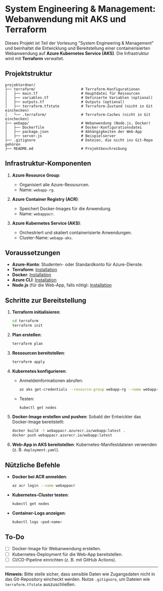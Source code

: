 # System Engineering & Management: Webanwendung mit AKS und Terraform

Dieses Projekt ist Teil der Vorlesung "System Engineering & Management" und beinhaltet die Entwicklung und Bereitstellung einer containerisierten Webanwendung auf **Azure Kubernetes Service (AKS)**. Die Infrastruktur wird mit **Terraform** verwaltet.

## Projektstruktur

```plaintext
projektordner/
├── terraform/                     # Terraform-Konfigurationen
│   ├── main.tf                    # Hauptdatei für Ressourcen
│   ├── variables.tf               # Definierte Variablen (optional)
│   ├── outputs.tf                 # Outputs (optional)
│   ├── terraform.tfstate          # Terraform-Zustand (nicht in Git einchecken)
│   └── .terraform/                # Terraform-Caches (nicht in Git einchecken)
├── webapp/                        # Webanwendung (Node.js, Docker)
│   ├── Dockerfile                 # Docker-Konfigurationsdatei
│   ├── package.json               # Abhängigkeiten der Web-App
│   ├── server.js                  # Beispielserver
├── .gitignore                     # Dateien, die nicht ins Git-Repo gehören
├── README.md                      # Projektbeschreibung
```

## Infrastruktur-Komponenten

1. **Azure Resource Group**:
   - Organisiert alle Azure-Ressourcen.
   - Name: `webapp-rg`.

2. **Azure Container Registry (ACR)**:
   - Speichert Docker-Images für die Anwendung.
   - Name: `webappacr`.

3. **Azure Kubernetes Service (AKS)**:
   - Orchestriert und skaliert containerisierte Anwendungen.
   - Cluster-Name: `webapp-aks`.

## Voraussetzungen

- **Azure-Konto**: Studenten- oder Standardkonto für Azure-Dienste.
- **Terraform**: [Installation](https://developer.hashicorp.com/terraform/tutorials/aws-get-started/install-cli)
- **Docker**: [Installation](https://www.docker.com/products/docker-desktop/)
- **Azure CLI**: [Installation](https://learn.microsoft.com/de-de/cli/azure/install-azure-cli)
- **Node.js** (für die Web-App, falls nötig): [Installation](https://nodejs.org/)

## Schritte zur Bereitstellung

1. **Terraform initialisieren**:
   ```bash
   cd terraform
   terraform init
   ```

2. **Plan erstellen**:
   ```bash
   terraform plan
   ```

3. **Ressourcen bereitstellen**:
   ```bash
   terraform apply
   ```

4. **Kubernetes konfigurieren**:
   - Anmeldeinformationen abrufen:
     ```bash
     az aks get-credentials --resource-group webapp-rg --name webapp-aks
     ```
   - Testen:
     ```bash
     kubectl get nodes
     ```

5. **Docker-Image erstellen und pushen**:
   Sobald der Entwickler das Docker-Image bereitstellt:
   ```bash
   docker build -t webappacr.azurecr.io/webapp:latest .
   docker push webappacr.azurecr.io/webapp:latest
   ```

6. **Web-App in AKS bereitstellen**:
   Kubernetes-Manifestdateien verwenden (z. B. `deployment.yaml`).

## Nützliche Befehle

- **Docker bei ACR anmelden**:
  ```bash
  az acr login --name webappacr
  ```

- **Kubernetes-Cluster testen**:
  ```bash
  kubectl get nodes
  ```

- **Container-Logs anzeigen**:
  ```bash
  kubectl logs <pod-name>
  ```

## To-Do

- [ ] Docker-Image für Webanwendung erstellen.
- [ ] Kubernetes-Deployment für die Web-App bereitstellen.
- [ ] CI/CD-Pipeline einrichten (z. B. mit GitHub Actions).

---

**Hinweis:** Bitte stelle sicher, dass sensible Daten wie Zugangsdaten nicht in das Git-Repository eincheckt werden. Nutze `.gitignore`, um Dateien wie `terraform.tfstate` auszuschließen.
